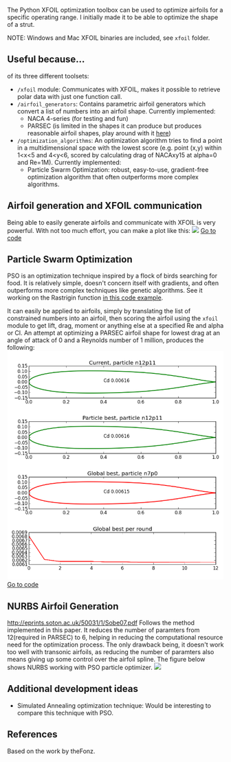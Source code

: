 The Python XFOIL optimization toolbox can be used to optimize airfoils for a specific operating range. I initially made it to be able to optimize the shape of a strut.

NOTE: Windows and Mac XFOIL binaries are included, see `xfoil` folder.

## Useful because...
of its three different toolsets:
- `/xfoil` module: Communicates with XFOIL, makes it possible to retrieve polar data with just one function call.
- `/airfoil_generators`: Contains parametric airfoil generators which convert a list of numbers into an airfoil shape. Currently implemented:
  - NACA 4-series (for testing and fun)
  - PARSEC (is limited in the shapes it can produce but produces reasonable airfoil shapes, play around with it [here](http://www.as.dlr.de/hs/d.PARSEC/Parsec.html))
- `/optimization_algorithms`: An optimization algorithm tries to find a point in a multidimensional space with the lowest score (e.g. point (x,y) within 1<x<5 and 4<y<6, scored by calculating drag of NACAxy15 at alpha=0 and Re=1M). Currently implemented:
  - Particle Swarm Optimization: robust, easy-to-use, gradient-free optimization algorithm that often outperforms more complex algorithms.

## Airfoil generation and XFOIL communication
Being able to easily generate airfoils and communicate with XFOIL is very powerful. With not too much effort, you can make a plot like this:
![](example_figures/naca4series-rangeplot.png)
[Go to code](example_naca4_drag.py)

## Particle Swarm Optimization
PSO is an optimization technique inspired by a flock of birds searching for food. It is relatively simple, doesn't concern itself with gradients, and often outperforms more complex techniques like genetic algorithms. See it working on the Rastrigin function [in this code example](example_pso_rastrigin_test).

It can easily be applied to airfoils, simply by translating the list of constrained numbers into an airfoil, then scoring the airfoil using the `xfoil` module to get lift, drag, moment or anything else at a specified Re and alpha or Cl. An attempt at optimizing a PARSEC airfoil shape for lowest drag at an angle of attack of 0 and a Reynolds number of 1 million, produces the following:
![](example_figures/pso-parsec-dragalpha0-Re1M.png)
[Go to code](example_pso_drag_highRe.py)

## NURBS Airfoil Generation 
http://eprints.soton.ac.uk/50031/1/Sobe07.pdf
Follows the method implemented in this paper. It reduces the number of paramters from 12(required in PARSEC) to 6, helping in reducing the computational resource need for the optimization process. The only drawback being, it doesn't work too well with transonic airfoils, as reducing the number of paramters also
means giving up some control over the airfoil spline. The figure below shows NURBS working with PSO particle optimizer. 
![](example_figures/pso-nurbs-dragalpha0-Re1M.png)  

## Additional development ideas
- Simulated Annealing optimization technique: Would be interesting to compare this technique with PSO.

## References
Based on the work by theFonz. 
